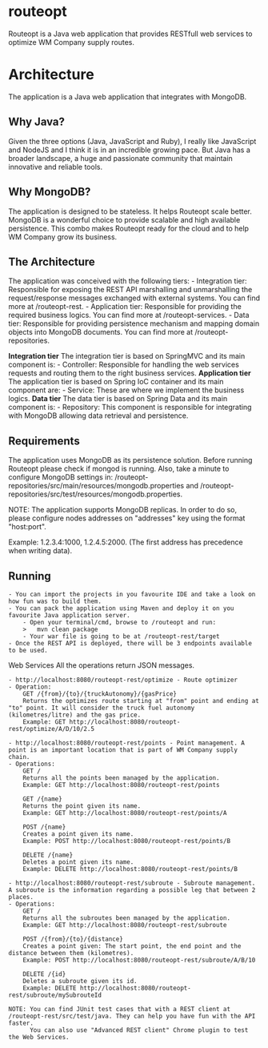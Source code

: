 # routeopt
Routeopt is a Java web application that provides RESTfull web services to optimize WM Company supply routes.

Architecture
============

The application is a Java web application that integrates with MongoDB. 

Why Java? 
---------

Given the three options (Java, JavaScript and Ruby), I really like JavaScript and NodeJS and I think it is in an incredible growing pace. But Java has a broader landscape, a huge and passionate community that maintain innovative and reliable tools. 

Why MongoDB?
------------

The application is designed to be stateless. It helps Routeopt scale better. MongoDB is a wonderful choice to provide scalable and high available persistence. This combo makes Routeopt ready for the cloud and to help WM Company grow its business.

The Architecture
----------------

The application was conceived with the following tiers:
	- Integration tier: Responsible for exposing the REST API marshalling and unmarshalling the request/response messages exchanged with external systems. You can find more at /routeopt-rest.
	- Application tier: Responsible for providing the required business logics. You can find more at /routeopt-services.
	- Data tier: Responsible for providing persistence mechanism and mapping domain objects into MongoDB documents. You can find more at /routeopt-repositories.

**Integration tier**
The integration tier is based on SpringMVC and its main component is: 
	- Controller: Responsible for handling the web services requests and routing them to the right business services.
**Application tier**
The application tier is based on Spring IoC container and its main component are:
	- Service: These are where we implement the business logics.
**Data tier**
The data tier is based on Spring Data and its main component is:
	- Repository: This component is responsible for integrating with MongoDB allowing data retrieval and persistence.

Requirements
------------

The application uses MongoDB as its persistence solution. Before running Routeopt please check if mongod is running.
Also, take a minute to configure MongoDB settings in: 
/routeopt-repositories/src/main/resources/mongodb.properties and 
/routeopt-repositories/src/test/resources/mongodb.properties. 

NOTE: The application supports MongoDB replicas. In order to do so, please  configure nodes addresses on "addresses" key using the format "host:port". 

Example:
1.2.3.4:1000, 1.2.4.5:2000. (The first address has precedence when writing data).

Running
-------
	- You can import the projects in you favourite IDE and take a look on how fun was to build them.
	- You can pack the application using Maven and deploy it on you favourite Java application server.
		- Open your terminal/cmd, browse to /routeopt and run:
		>	mvn clean package
		- Your war file is going to be at /routeopt-rest/target
	- Once the REST API is deployed, there will be 3 endpoints available to be used.

Web Services
	All the operations return JSON messages.
	
	- http://localhost:8080/routeopt-rest/optimize - Route optimizer
	- Operation:
		GET /{from}/{to}/{truckAutonomy}/{gasPrice} 
		Returns the optimizes route starting at "from" point and ending at "to" point. It will consider the truck fuel autonomy (kilometres/litre) and the gas price.
		Example: GET http://localhost:8080/routeopt-rest/optimize/A/D/10/2.5

	- http://localhost:8080/routeopt-rest/points - Point management. A point is an important location that is part of WM Company supply chain.
	- Operations:
		GET / 
		Returns all the points been managed by the application.
		Example: GET http://localhost:8080/routeopt-rest/points
			
		GET /{name}
		Returns the point given its name.
		Example: GET http://localhost:8080/routeopt-rest/points/A

		POST /{name}
		Creates a point given its name.
		Example: POST http://localhost:8080/routeopt-rest/points/B

		DELETE /{name}
		Deletes a point given its name.
		Example: DELETE http://localhost:8080/routeopt-rest/points/B

	- http://localhost:8080/routeopt-rest/subroute - Subroute management. A subroute is the information regarding a possible leg that between 2 places.
	- Operations:
		GET / 
		Returns all the subroutes been managed by the application.
		Example: GET http://localhost:8080/routeopt-rest/subroute
			
		POST /{from}/{to}/{distance}
		Creates a point given: The start point, the end point and the distance between them (kilometres).
		Example: POST http://localhost:8080/routeopt-rest/subroute/A/B/10

		DELETE /{id}
		Deletes a subroute given its id.
		Example: DELETE http://localhost:8080/routeopt-rest/subroute/mySubrouteId

	NOTE: You can find JUnit test cases that with a REST client at /routeopt-rest/src/test/java. They can help you have fun with the API faster.
		  You can also use "Advanced REST client" Chrome plugin to test the Web Services.
	